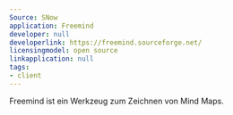 ```yaml
---
Source: SNow
application: Freemind
developer: null
developerlink: https://freemind.sourceforge.net/
licensingmodel: open source
linkapplication: null
tags:
- client
---
```

Freemind ist ein Werkzeug zum Zeichnen von Mind Maps. 
